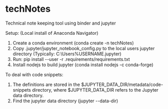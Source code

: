 # techNotes
Technical note keeping tool using binder and jupyter

Setup: (Local install of Anaconda Navigator)
1. Create a conda environment (conda create -n techNotes)
2. Copy .jupyter/jupyter_notebook_config.py to the local users jupyter directory (Typically: C:\Users\%USERNAME\.jupyter)
3. Run: pip install --user -r .requirements/requirements.txt
4. Install nodejs to build jupyter (conda install nodejs -c conda-forge)

To deal with code snippets:
1. The definitions are stored in the $JUPYTER_DATA_DIR/metadata/code-snippets directory, where $JUPYTER_DATA_DIR refers to the Jupyter data directory.
2. Find the jupyter data directory (jupyter --data-dir)
